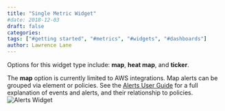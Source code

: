 ```yaml
---
title: "Single Metric Widget"
#date: 2018-12-03
draft: false
categories:
tags: ["#getting started", "#metrics", "#widgets", "#dashboards"]
author: Lawrence Lane
---
```

Options for this widget type include: **map**, **heat map**, and **ticker**.

The **map** option is currently limited to AWS integrations. Map alerts can be grouped via element or policies. See the [Alerts User Guide][1] for a full explanation of events and alerts, and their relationship to policies.
![Alerts Widget](/images/alerts-widget/alerts-widget.png)


[1]: alerts-notifications/
